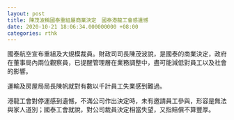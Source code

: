 ```yaml
---
layout: post
title: 陳茂波稱國泰重組屬商業決定　國泰港龍工會感遺憾
date: 2020-10-21 18:06:34.000000000 +08:00
categories: rthk
---
```


國泰航空宣布重組及大規模裁員。財政司司長陳茂波說，是國泰的商業決定，政府在董事局內兩位觀察員，已提醒管理層在業務調整中，盡可能減低對員工以及社會的影響。

運輸及房屋局局長陳帆就對有數以千計員工失業感到難過。

港龍工會對停運感到遺憾，不滿公司作出決定時，未有邀請員工參與，形容是無法與家人道別；國泰工會就說，對公司裁員決定相當失望，又指賠償不算豐厚。
